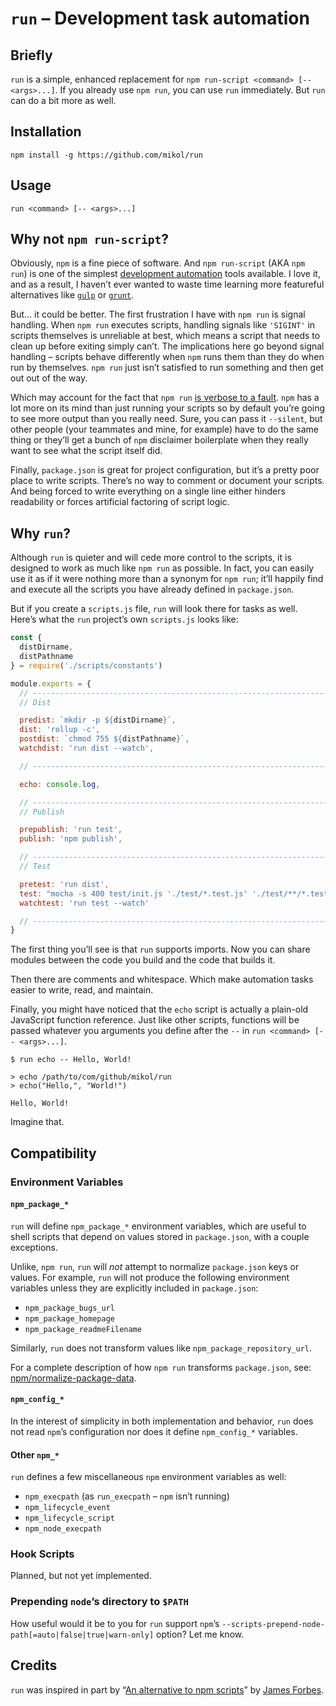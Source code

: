 # `run` – Development task automation

## Briefly

`run` is a simple, enhanced replacement for `npm run-script <command> [--
<args>...]`. If you already use `npm run`, you can use `run` immediately. But
`run` can do a bit more as well.

## Installation

```
npm install -g https://github.com/mikol/run
```

## Usage

```
run <command> [-- <args>...]
```

## Why not `npm run-script`?

Obviously, `npm` is a fine piece of software. And `npm run-script` (AKA `npm
run`) is one of the simplest [development automation](https://goo.gl/cuA7TD)
tools available. I love it, and as a result, I haven’t ever wanted to waste time
learning more featureful alternatives like [`gulp`](https://goo.gl/WLyxEK) or
[`grunt`](https://goo.gl/g779Qk).

But… it could be better. The first frustration I have with `npm run` is signal
handling. When `npm run` executes scripts, handling signals like `'SIGINT'` in
scripts themselves is unreliable at best, which means a script that needs to
clean up before exiting simply can’t. The implications here go beyond signal
handling – scripts behave differently when `npm` runs them than they do when run
by themselves. `npm run` just isn’t satisfied to run something and then get out
out of the way.

Which may account for the fact that `npm run` [is verbose to a
fault](https://goo.gl/CoFLVr). `npm` has a lot more on its mind than just
running your scripts so by default you’re going to see more output than you
really need. Sure, you can pass it `--silent`, but other people (your teammates
and mine, for example) have to do the same thing or they’ll get a bunch of `npm`
disclaimer boilerplate when they really want to see what the script itself did.

Finally, `package.json` is great for project configuration, but it’s a pretty
poor place to write scripts. There’s no way to comment or document your scripts.
And being forced to write everything on a single line either hinders readability
or forces artificial factoring of script logic.

## Why `run`?

Although `run` is quieter and will cede more control to the scripts, it is
designed to work as much like `npm run` as possible. In fact, you can easily use
it as if it were nothing more than a synonym for `npm run`; it’ll happily find
and execute all the scripts you have already defined in `package.json`.

But if you create a `scripts.js` file, `run` will look there for tasks as well.
Here’s what the `run` project’s own `scripts.js` looks like:

```js
const {
  distDirname,
  distPathname
} = require('./scripts/constants')

module.exports = {
  // ---------------------------------------------------------------------------
  // Dist

  predist: `mkdir -p ${distDirname}`,
  dist: 'rollup -c',
  postdist: `chmod 755 ${distPathname}`,
  watchdist: 'run dist --watch',

  // ---------------------------------------------------------------------------

  echo: console.log,

  // ---------------------------------------------------------------------------
  // Publish

  prepublish: 'run test',
  publish: 'npm publish',

  // ---------------------------------------------------------------------------
  // Test

  pretest: 'run dist',
  test: "mocha -s 400 test/init.js './test/*.test.js' './test/**/*.test.js'",
  watchtest: 'run test --watch'

  // ---------------------------------------------------------------------------
}
```

The first thing you’ll see is that `run` supports imports. Now you can share
modules between the code you build and the code that builds it.

Then there are comments and whitespace. Which make automation tasks easier to
write, read, and maintain.

Finally, you might have noticed that the `echo` script is actually a plain-old
JavaScript function reference. Just like other scripts, functions will be passed
whatever you arguments you define after the `--` in `run <command> [--
<args>...]`.

```
$ run echo -- Hello, World!

> echo /path/to/com/github/mikol/run
> echo("Hello,", "World!")

Hello, World!
```

Imagine that.

## Compatibility

### Environment Variables

#### `npm_package_*`

`run` will define `npm_package_*` environment variables, which are useful to
shell scripts that depend on values stored in `package.json`, with a couple
exceptions.

Unlike, `npm run`, `run` will _not_ attempt to normalize `package.json` keys or
values. For example, `run` will not produce the following environment variables
unless they are explicitly included in `package.json`:

  * `npm_package_bugs_url`
  * `npm_package_homepage`
  * `npm_package_readmeFilename`

Similarly, `run` does not transform values like `npm_package_repository_url`.

For a complete description of how `npm run` transforms `package.json`, see:
[npm/normalize-package-data](https://goo.gl/9H922P).

#### `npm_config_*`

In the interest of simplicity in both implementation and behavior, `run` does not read `npm`’s configuration nor does it define `npm_config_*` variables.

#### Other `npm_*`

`run` defines a few miscellaneous `npm` environment variables as well:

  * `npm_execpath` (as `run_execpath` – `npm` isn’t running)
  * `npm_lifecycle_event`
  * `npm_lifecycle_script`
  * `npm_node_execpath`

### Hook Scripts

Planned, but not yet implemented.

### Prepending `node`’s directory to `$PATH`

How useful would it be to you for `run` support `npm`’s
`--scripts-prepend-node-path[=auto|false|true|warn-only]` option? Let me know.

## Credits

`run` was inspired in part by “[An alternative to npm
scripts](https://goo.gl/KLJjDC)” by [James Forbes](https://goo.gl/k3gQrG).
